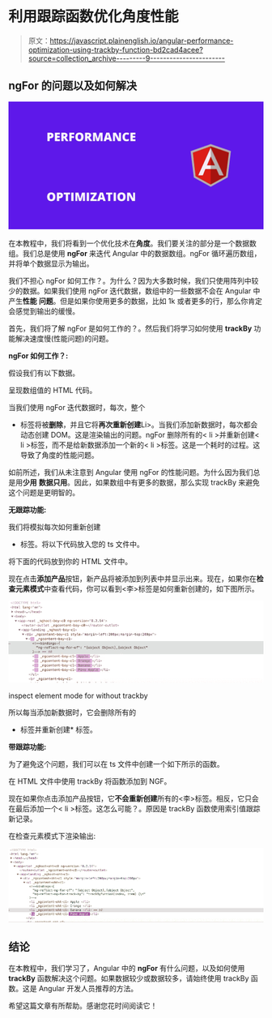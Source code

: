 # 利用跟踪函数优化角度性能

> 原文：<https://javascript.plainenglish.io/angular-performance-optimization-using-trackby-function-bd2cad4acee?source=collection_archive---------9----------------------->

## ngFor 的问题以及如何解决

![](img/77213718cd155e653701d8562075fb93.png)

在本教程中，我们将看到一个优化技术在**角度**。我们要关注的部分是一个数据数组。我们总是使用 **ngFor** 来迭代 Angular 中的数据数组。ngFor 循环遍历数组，并将单个数据显示为输出。

我们不担心 ngFor 如何工作？。为什么？因为大多数时候，我们只使用阵列中较少的数据。如果我们使用 ngFor 迭代数据，数组中的一些数据不会在 Angular 中产生**性能** **问题**。但是如果你使用更多的数据，比如 1k 或者更多的行，那么你肯定会感觉到输出的缓慢。

首先，我们将了解 ngFor 是如何工作的？。然后我们将学习如何使用 **trackBy** 功能解决速度慢(性能问题)的问题。

**ngFor 如何工作？:**

假设我们有以下数据。

呈现数组值的 HTML 代码。

当我们使用 ngFor 迭代数据时，每次，整个

*   标签将被**删除**，并且它将**再次重新创建**Li>。当我们添加新数据时，每次都会动态创建 DOM。这是渲染输出的问题。ngFor 删除所有的< li >并重新创建< li >标签，而不是给新数据添加一个新的< li >标签。这是一个耗时的过程。这导致了角度的性能问题。

如前所述，我们从未注意到 Angular 使用 ngFor 的性能问题。为什么因为我们总是用**少用** **数据只用**。因此，如果数组中有更多的数据，那么实现 trackBy 来避免这个问题是更明智的。

**无跟踪功能:**

我们将模拟每次如何重新创建

*   标签。将以下代码放入您的 ts 文件中。

将下面的代码放到你的 HTML 文件中。

现在点击**添加产品**按钮，新产品将被添加到列表中并显示出来。现在，如果你在**检查元素模式**中查看代码，你可以看到<李>标签是如何重新创建的，如下图所示。

![](img/bacafbcbe01750a263f756e51b886408.png)

inspect element mode for without trackby

所以每当添加新数据时，它会删除所有的

*   标签并重新创建*   标签。

**带跟踪功能:**

为了避免这个问题，我们可以在 ts 文件中创建一个如下所示的函数。

在 HTML 文件中使用 trackBy 将函数添加到 NGF。

现在如果你点击添加产品按钮，它**不会重新创建**所有的<李>标签。相反，它只会在最后添加一个< li >标签。这怎么可能？。原因是 trackBy 函数使用索引值跟踪新记录。

在检查元素模式下渲染输出:

![](img/13aa073e85f9811aa4129af04376d804.png)

## **结论**

在本教程中，我们学习了，Angular 中的 **ngFor** 有什么问题，以及如何使用 **trackBy** 函数解决这个问题。如果数据较少或数据较多，请始终使用 trackBy 函数。这是 Angular 开发人员推荐的方法。

希望这篇文章有所帮助。感谢您花时间阅读它！